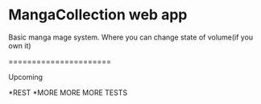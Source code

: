 MangaCollection web app
======================
Basic manga mage system. Where you can change state of volume(if you own it)

======================

Upcoming

*REST
*MORE MORE MORE TESTS

